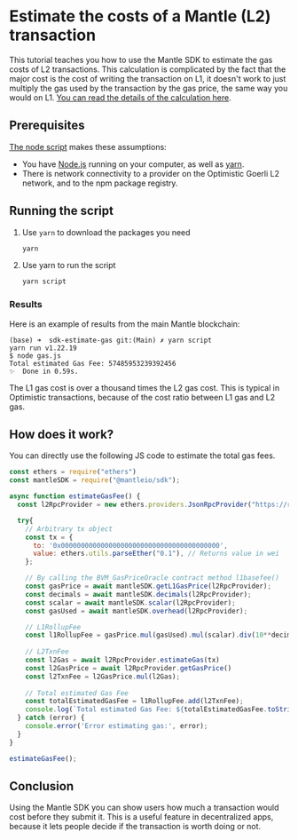 # Estimate the costs of a Mantle (L2) transaction


This tutorial teaches you how to use the Mantle SDK to estimate the gas costs of L2 transactions. 
This calculation is complicated by the fact that the major cost is the cost of writing the transaction on L1, it doesn't work to just multiply the gas used by the transaction by the gas price, the same way you would on L1. 
[You can read the details of the calculation here](https://github.com/mantlenetworkio/mantle).



## Prerequisites

[The node script](./gas.js) makes these assumptions:

- You have [Node.js](https://nodejs.org/en/) running on your computer, as well as [yarn](https://classic.yarnpkg.com/lang/en/).
- There is network connectivity to a provider on the Optimistic Goerli L2 network, and to the npm package registry.


## Running the script

1. Use `yarn` to download the packages you need

   ```sh
   yarn
   ```

2. Use yarn to run the script

   ```sh
   yarn script
   ```

### Results

Here is an example of results from the main Mantle blockchain:


```
(base) ➜  sdk-estimate-gas git:(Main) ✗ yarn script
yarn run v1.22.19
$ node gas.js
Total estimated Gas Fee: 57485953239392456
✨  Done in 0.59s.
```

The L1 gas cost is over a thousand times the L2 gas cost.
This is typical in Optimistic transactions, because of the cost ratio between L1 gas and L2 gas.



## How does it work?
You can directly use the following JS code to estimate the total gas fees.

```js
const ethers = require("ethers")
const mantleSDK = require("@mantleio/sdk");

async function estimateGasFee() {
  const l2RpcProvider = new ethers.providers.JsonRpcProvider("https://rpc.mantle.xyz")    

  try{
    // Arbitrary tx object
    const tx = {
      to: '0x0000000000000000000000000000000000000000',
      value: ethers.utils.parseEther("0.1"), // Returns value in wei
    };

    // By calling the BVM_GasPriceOracle contract method l1basefee()
    const gasPrice = await mantleSDK.getL1GasPrice(l2RpcProvider);
    const decimals = await mantleSDK.decimals(l2RpcProvider);
    const scalar = await mantleSDK.scalar(l2RpcProvider);
    const gasUsed = await mantleSDK.overhead(l2RpcProvider);

    // L1RollupFee
    const l1RollupFee = gasPrice.mul(gasUsed).mul(scalar).div(10**decimals)
    
    // L2TxnFee
    const l2Gas = await l2RpcProvider.estimateGas(tx)
    const l2GasPrice = await l2RpcProvider.getGasPrice()
    const l2TxnFee = l2GasPrice.mul(l2Gas);
    
    // Total estimated Gas Fee
    const totalEstimatedGasFee = l1RollupFee.add(l2TxnFee);
    console.log(`Total estimated Gas Fee: ${totalEstimatedGasFee.toString()}`);
  } catch (error) {
    console.error('Error estimating gas:', error);
  }
}

estimateGasFee();
```


## Conclusion

Using the Mantle SDK you can show users how much a transaction would cost before they submit it.
This is a useful feature in decentralized apps, because it lets people decide if the transaction is worth doing or not.
